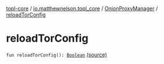 [topl-core](../../index.md) / [io.matthewnelson.topl_core](../index.md) / [OnionProxyManager](index.md) / [reloadTorConfig](./reload-tor-config.md)

# reloadTorConfig

`fun reloadTorConfig(): `[`Boolean`](https://kotlinlang.org/api/latest/jvm/stdlib/kotlin/-boolean/index.html) [(source)](https://github.com/05nelsonm/TorOnionProxyLibrary-Android/blob/master/topl-core/src/main/java/io/matthewnelson/topl_core/OnionProxyManager.kt#L920)